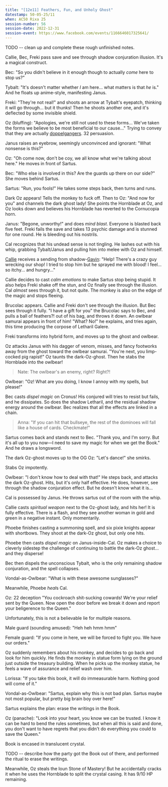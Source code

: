 ```yaml
---
title: "[12e11] Feathers, Fun, and Unholy Ghost"
datestamp: 50-05-25/11
when: AC50 Rixa 25
session-number: 56
session-date: 2022-12-31
session-event: https://www.facebook.com/events/1166646017325641/
---
```


TODO -- clean up and complete these rough unfinished notes.

Callie, Bec, Freki pass save and see through shadow conjuration illusion. It's a magical construct.

Bec: "So you didn't believe in it enough though to actually *come* here to stop us?"

Tybalt: "It's doesn't matter whether *I* am here... what matters is that *he* is." And he floats up anime-style, manifesting Janus.

Freki: "They're not real!" and shoots an arrow at Tybalt's eyepatch, thinking it will go through... but it thunks! Then he shoots another one, and it's deflected by some invisible shield.

Oz (bluffing): "Apologies, we're still not used to these forms... We've taken the forms we believe to be most beneficial to our cause..." Trying to convey that they are actually [doppelgangers](../creatures/changelings). 32 persuasion.

Janus raises an eyebrow, seemingly unconvinced and ignorant: "What nonsense is this?"

Oz: "Oh come now, don't be coy, we all know what we're talking about here." He moves in front of Sartus.

Bec: "Who else is involved in this? Are the guards up there on our side?" She moves behind Sartus.

Sartus: "Run, you fools!" He takes some steps back, then turns and runs.

Dark Oz appears! Tells the monkey to fuck off. Then to Oz: "And now for you" and channels the dark ghost lady! She points the Hornblade at Oz, and Oz looks down and believes his Hornblade has reverted to the Cornucopia horn.

Janus: "Begone, unworthy!" and does *mind blast*. Everyone is blasted back five feet. Freki fails the save and takes 13 psychic damage and is stunned for one round. He is bleeding out his nostrils.

Cal recognizes that his undead sense is not tingling. He lashes out with his whip, grabbing Tybalt/Janus and pulling him into melee with Oz and himself.

[Callie](../dossiers/callie) receives a sending from shadow-[Gavin](../dossiers/gavin-pepperpotts): "Help! There's a crazy guy wrecking our shop! I tried to stop him but he sprayed me with blood! I feel... so itchy... and hungry..."

Callie decides to cast *calm emotions* to make Sartus stop being stupid. It also helps Freki shake off the stun, and Oz finally see through the illusion. Cal *almost* sees through it, but not quite. The monkey is also on the edge of the magic and stops fleeing.

Brucolac appears. Callie and Freki don't see through the illusion. But Bec sees through it fully. "I have a gift for you" the Brucolac says to Bec, and pulls a ball of feathers?! out of his bag, and throws it down. An owlbear samurai appears in front of him! "What? No!" he explains, and tries again, this time producing the corpose of Letharil Galere.

Freki transforms into hybrid form, and moves up to the ghost and owlbear.

Oz attacks Janus with his dagger of venom, misses, and fancy footworks away from the ghost toward the owlbear samurai. "You're next, you limp-cocked pig rapist!" Oz taunts the dark-Oz-ghost. Then he stabs the Hornblade into the owlbear!

> Nate: The owlbear's an enemy, right? Right?!

Owlbear: "Oz! What are you doing, I know I annoy with my spells, but please!"

Bec casts *dispel magic* on Cronus! His conjured will tries to resist but fails, and he dissipates. So does the shadow Letharil, and the residual shadow energy around the owlbear. Bec realizes that all the effects are linked in a chain.

> Anna: "If you can hit that bullseye, the rest of the dominoes will fall like a house of cards. Checkmate!"

Sartus comes back and stands next to Bec. "Thank you, and I'm sorry. But it's all up to you now&mdash;I need to save my magic for when we get the Book." And he draws a longsword.

The dark Oz-ghost moves up to the OG Oz: "Let's dance!" she smirks.

Stabs Oz impotently.

Owlbear: "I don't know how to deal with that!" He steps back, and attacks the dark Oz-ghost. Hits, but it's only half effective. He does, however, see through the shadow conjuration effect. But he doesn't know what it is...

Cal is possessed by Janus. He throws sartus out of the room with the whip.

Callie casts *spiritual weapon* next to the Oz-ghost lady, and hits her! It is fully effective. There is a flash, and they see another woman in gold and green in a negative instant. Only momentarily.

Phoebe finishes casting a summoning spell, and six pixie knights appear with shortbows. They shoot at the dark-Oz ghost, but only one hits.

Phoebe then casts *dispel magic* on Janus-inside-Cal. Oz makes a choice to cleverly sidestep the challenge of continuing to battle the dark-Oz ghost... and they disperse!

Bec then dispels the unconscious Tybalt, who is the only remaining shadow conjuration, and the spell collapses.

Vondal-as-Owlbear: "What is with these awesome sunglasses?"

Meanwhile, Phoebe *heal*s Cal.

Oz: 22 deception
"You cockroach shit-sucking cowards! We're your relief sent by the Queen. Now open the door before we break it down and report your beligerence to the Queen."

Unfortunately, this is not a believable lie for multiple reasons.

Male guard (sounding amused): "Heh heh hmm hmm"

Female guard: "If you come in here, we will be forced to fight you. We have our orders."

Oz suddenly remembers about his monkey, and decides to go back and look for him quickly. He finds the monkey in statue form lying on the ground just outside the treasury building. When he picks up the monkey statue, he feels a wave of assurance and relief wash over him.

Lorissa: "If you take this book, it will do immeasurable harm. Nothing good will come of it."

Vondal-as-Owlbear: "Sartus, explain why this is not bad plan. Sartus maybe not most popular, but pretty big brain boy over here!"

Sartus explains the plan: erase the writings in the Book.

Oz (panache): "Look into your heart, you know we can be trusted. I know it can be hard to bend the rules sometimes, but when all this is said and done, you don't want to have regrets that you didn't do everything you could to save the Queen."

Book is encased in translucent crystal.

TODO -- describe how the party got the Book out of there, and performed the ritual to erase the writings.

Meanwhile, Oz steals the Ioun Stone of Mastery! But he accidentally cracks it when he uses the Hornblade to split the crystal casing. It has 9/10 HP remaining.
